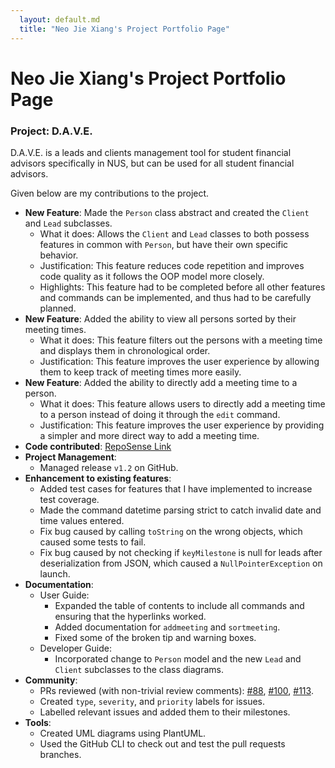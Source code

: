 ```yaml
---
  layout: default.md
  title: "Neo Jie Xiang's Project Portfolio Page"
---
```


# Neo Jie Xiang's Project Portfolio Page

### Project: D.A.V.E.

D.A.V.E. is a leads and clients management tool for student financial advisors specifically in NUS, but can be used for all student financial advisors.

Given below are my contributions to the project.

* **New Feature**: Made the `Person` class abstract and created the `Client` and `Lead` subclasses.
  * What it does: Allows the `Client` and `Lead` classes to both possess features in common with `Person`, but have their own specific behavior.
  * Justification: This feature reduces code repetition and improves code quality as it follows the OOP model more closely.
  * Highlights: This feature had to be completed before all other features and commands can be implemented, and thus had to be carefully planned.
* **New Feature**: Added the ability to view all persons sorted by their meeting times.
  * What it does: This feature filters out the persons with a meeting time and displays them in chronological order.
  * Justification: This feature improves the user experience by allowing them to keep track of meeting times more easily.
* **New Feature**: Added the ability to directly add a meeting time to a person.
  * What it does: This feature allows users to directly add a meeting time to a person instead of doing it through the `edit` command.
  * Justification: This feature improves the user experience by providing a simpler and more direct way to add a meeting time.
* **Code contributed**: [RepoSense Link](https://nus-cs2103-ay2324s1.github.io/tp-dashboard/?search=f08&sort=groupTitle&sortWithin=title&timeframe=commit&mergegroup=&groupSelect=groupByRepos&breakdown=true&checkedFileTypes=docs~functional-code~test-code&since=2023-09-22&tabOpen=true&tabType=authorship&zFR=false&tabAuthor=jx124&tabRepo=AY2324S1-CS2103T-F08-2%2Ftp%5Bmaster%5D&authorshipIsMergeGroup=false&authorshipFileTypes=docs~functional-code~test-code&authorshipIsBinaryFileTypeChecked=false&authorshipIsIgnoredFilesChecked=false)
* **Project Management**:
  * Managed release `v1.2` on GitHub.
* **Enhancement to existing features**:
  * Added test cases for features that I have implemented to increase test coverage.
  * Made the command datetime parsing strict to catch invalid date and time values entered.
  * Fix bug caused by calling `toString` on the wrong objects, which caused some tests to fail.
  * Fix bug caused by not checking if `keyMilestone` is null for leads after deserialization from JSON, which caused a `NullPointerException` on launch.
* **Documentation**:
  * User Guide:
    * Expanded the table of contents to include all commands and ensuring that the hyperlinks worked.
    * Added documentation for `addmeeting` and `sortmeeting`.
    * Fixed some of the broken tip and warning boxes.
  * Developer Guide:
    * Incorporated change to `Person` model and the new `Lead` and `Client` subclasses to the class diagrams.
* **Community**:
  * PRs reviewed (with non-trivial review comments): [\#88](https://github.com/AY2324S1-CS2103T-F08-2/tp/pull/88), [\#100](https://github.com/AY2324S1-CS2103T-F08-2/tp/pull/100), [\#113](https://github.com/AY2324S1-CS2103T-F08-2/tp/pull/113).
  * Created `type`, `severity`, and `priority` labels for issues.
  * Labelled relevant issues and added them to their milestones.
* **Tools**:
  * Created UML diagrams using PlantUML.
  * Used the GitHub CLI to check out and test the pull requests branches.
